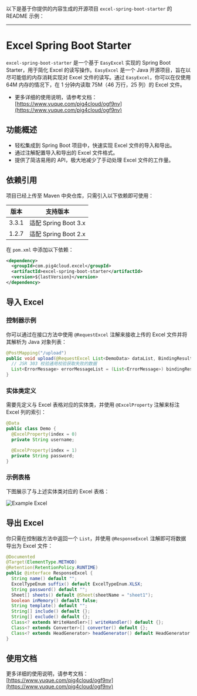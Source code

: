 以下是基于你提供的内容生成的开源项目 `excel-spring-boot-starter` 的 README 示例：

---

# Excel Spring Boot Starter

`excel-spring-boot-starter` 是一个基于 `EasyExcel` 实现的 Spring Boot Starter，用于简化 Excel 的读写操作。`EasyExcel` 是一个 Java 开源项目，旨在以尽可能低的内存消耗实现对 Excel 文件的读写。通过 `EasyExcel`，你可以在仅使用 64M 内存的情况下，在 1 分钟内读取 75M（46 万行，25 列）的 Excel 文件。

- 更多详细的使用说明，请参考文档：[https://www.yuque.com/pig4cloud/ogf9nv](https://www.yuque.com/pig4cloud/ogf9nv)

## 功能概述

- 轻松集成到 Spring Boot 项目中，快速实现 Excel 文件的导入和导出。
- 通过注解配置导入和导出的 Excel 文件格式。
- 提供了简洁易用的 API，极大地减少了手动处理 Excel 文件的工作量。

## 依赖引用

项目已经上传至 Maven 中央仓库，只需引入以下依赖即可使用：

| 版本    | 支持版本            |
|-------|-------------------|
| 3.3.1 | 适配 Spring Boot 3.x |
| 1.2.7 | 适配 Spring Boot 2.x |

在 `pom.xml` 中添加以下依赖：

```xml
<dependency>
  <groupId>com.pig4cloud.excel</groupId>
  <artifactId>excel-spring-boot-starter</artifactId>
  <version>${lastVersion}</version>
</dependency>
```

## 导入 Excel

### 控制器示例

你可以通过在接口方法中使用 `@RequestExcel` 注解来接收上传的 Excel 文件并将其解析为 Java 对象列表：

```java
@PostMapping("/upload")
public void upload(@RequestExcel List<DemoData> dataList, BindingResult bindingResult) {
  // JSR 303 校验通用校验获取失败的数据
  List<ErrorMessage> errorMessageList = (List<ErrorMessage>) bindingResult.getTarget();
}
```

### 实体类定义

需要先定义与 Excel 表格对应的实体类，并使用 `@ExcelProperty` 注解来标注 Excel 列的索引：

```java
@Data
public class Demo {
  @ExcelProperty(index = 0)
  private String username;

  @ExcelProperty(index = 1)
  private String password;
}
```

### 示例表格

下图展示了与上述实体类对应的 Excel 表格：

![Example Excel](https://minio.pigx.top/oss/1618560470.png)

## 导出 Excel

你只需在控制器方法中返回一个 `List`，并使用 `@ResponseExcel` 注解即可将数据导出为 Excel 文件：

```java
@Documented
@Target(ElementType.METHOD)
@Retention(RetentionPolicy.RUNTIME)
public @interface ResponseExcel {
  String name() default "";
  ExcelTypeEnum suffix() default ExcelTypeEnum.XLSX;
  String password() default "";
  Sheet[] sheets() default @Sheet(sheetName = "sheet1");
  boolean inMemory() default false;
  String template() default "";
  String[] include() default {};
  String[] exclude() default {};
  Class<? extends WriteHandler>[] writeHandler() default {};
  Class<? extends Converter>[] converter() default {};
  Class<? extends HeadGenerator> headGenerator() default HeadGenerator.class;
}
```

## 使用文档

更多详细的使用说明，请参考文档：[https://www.yuque.com/pig4cloud/ogf9nv](https://www.yuque.com/pig4cloud/ogf9nv)
